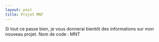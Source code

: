 ```yaml
---
layout: post
title: Projet MNT
---
```


Si tout ce passe bien, je vous donnerai bientôt des informations sur mon nouveau projet. Nom de code : MNT